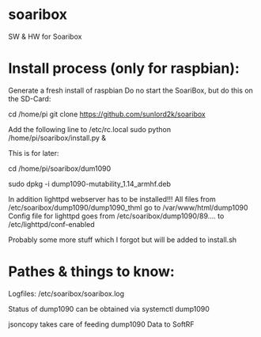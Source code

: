 # soaribox
SW &amp; HW for Soaribox


# Install process (only for raspbian):
Generate a fresh install of raspbian
Do no start the SoariBox, but do this on the SD-Card:

cd /home/pi
git clone https://github.com/sunlord2k/soaribox

Add the following line to /etc/rc.local
sudo python /home/pi/soaribox/install.py &



This is for later:

cd /home/pi/soaribox/dum1090

sudo dpkg -i dump1090-mutability_1.14_armhf.deb

In addition lighttpd webserver has to be installed!!!
All files from /etc/soaribox/dump1090/dump1090_thml go to /var/www/html/dump1090
Config file for lighttpd goes from /etc/soaribox/dump1090/89.... to /etc/lighttpd/conf-enabled

Probably some more stuff which I forgot but will be added to install.sh


# Pathes & things to know:

Logfiles: /etc/soaribox/soaribox.log

Status of dump1090 can be obtained via systemctl dump1090

jsoncopy takes care of feeding dump1090 Data to SoftRF
